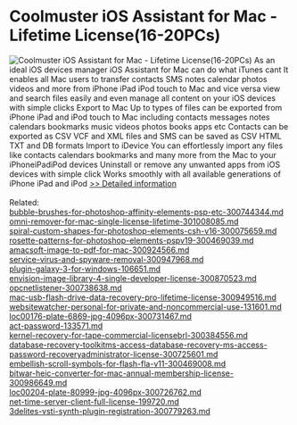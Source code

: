 # Coolmuster iOS Assistant for Mac - Lifetime License(16-20PCs)
![Coolmuster iOS Assistant for Mac - Lifetime License(16-20PCs)](https://mycommerce.akamaized.net/api/pimages/P300882108/BIG/300882108.PNG)
As an ideal iOS devices manager iOS Assistant for Mac can do what iTunes cant It enables all Mac users to transfer contacts SMS notes calendar photos videos and more from iPhone iPad iPod touch to Mac and vice versa view and search files easily and even manage all content on your iOS devices with simple clicks Export to Mac Up to types of files can be exported from iPhone iPad and iPod touch to Mac including contacts messages notes calendars bookmarks music videos photos books apps etc Contacts can be exported as CSV VCF and XML files and SMS can be saved as CSV HTML TXT and DB formats Import to iDevice You can effortlessly import any files like contacts calendars bookmarks and many more from the Mac to your iPhoneiPadiPod devices Uninstall or remove any unwanted apps from iOS devices with simple click Works smoothly with all available generations of iPhone iPad and iPod
[>> Detailed information](https://secure.shareit.com/shareit/product.html?productid=300882108&affiliateid=200057808)<br/><br/>Related:
<br />[bubble-brushes-for-photoshop-affinity-elements-psp-etc-300744344.md](https://github.com/downloadplanet/downloadplanet/blob/main/bubble-brushes-for-photoshop-affinity-elements-psp-etc-300744344.md)<br />[omni-remover-for-mac-single-license-lifetime-301008085.md](https://github.com/downloadplanet/downloadplanet/blob/main/omni-remover-for-mac-single-license-lifetime-301008085.md)<br />[spiral-custom-shapes-for-photoshop-elements-csh-v16-300075659.md](https://github.com/downloadplanet/downloadplanet/blob/main/spiral-custom-shapes-for-photoshop-elements-csh-v16-300075659.md)<br />[rosette-patterns-for-photoshop-elements-pspv19-300469039.md](https://github.com/downloadplanet/downloadplanet/blob/main/rosette-patterns-for-photoshop-elements-pspv19-300469039.md)<br />[amacsoft-image-to-pdf-for-mac-300924566.md](https://github.com/downloadplanet/downloadplanet/blob/main/amacsoft-image-to-pdf-for-mac-300924566.md)<br />[service-virus-and-spyware-removal-300947968.md](https://github.com/downloadplanet/downloadplanet/blob/main/service-virus-and-spyware-removal-300947968.md)<br />[plugin-galaxy-3-for-windows-106651.md](https://github.com/downloadplanet/downloadplanet/blob/main/plugin-galaxy-3-for-windows-106651.md)<br />[envision-image-library-4-single-developer-license-300870523.md](https://github.com/downloadplanet/downloadplanet/blob/main/envision-image-library-4-single-developer-license-300870523.md)<br />[opcnetlistener-300738638.md](https://github.com/downloadplanet/downloadplanet/blob/main/opcnetlistener-300738638.md)<br />[mac-usb-flash-drive-data-recovery-pro-lifetime-license-300949516.md](https://github.com/downloadplanet/downloadplanet/blob/main/mac-usb-flash-drive-data-recovery-pro-lifetime-license-300949516.md)<br />[websitewatcher-personal-for-private-and-noncommercial-use-131601.md](https://github.com/downloadplanet/downloadplanet/blob/main/websitewatcher-personal-for-private-and-noncommercial-use-131601.md)<br />[loc00176-plate-6869-jpg-4096px-300731467.md](https://github.com/downloadplanet/downloadplanet/blob/main/loc00176-plate-6869-jpg-4096px-300731467.md)<br />[act-password-133571.md](https://github.com/downloadplanet/downloadplanet/blob/main/act-password-133571.md)<br />[kernel-recovery-for-tape-commercial-licensebrl-300384556.md](https://github.com/downloadplanet/downloadplanet/blob/main/kernel-recovery-for-tape-commercial-licensebrl-300384556.md)<br />[database-recovery-toolkitms-access-database-recovery-ms-access-password-recoveryadministrator-license-300725601.md](https://github.com/downloadplanet/downloadplanet/blob/main/database-recovery-toolkitms-access-database-recovery-ms-access-password-recoveryadministrator-license-300725601.md)<br />[embellish-scroll-symbols-for-flash-fla-v11-300469008.md](https://github.com/downloadplanet/downloadplanet/blob/main/embellish-scroll-symbols-for-flash-fla-v11-300469008.md)<br />[bitwar-heic-converter-for-mac-annual-membership-license-300986649.md](https://github.com/downloadplanet/downloadplanet/blob/main/bitwar-heic-converter-for-mac-annual-membership-license-300986649.md)<br />[loc00204-plate-80999-jpg-4096px-300726762.md](https://github.com/downloadplanet/downloadplanet/blob/main/loc00204-plate-80999-jpg-4096px-300726762.md)<br />[net-time-server-client-full-license-199720.md](https://github.com/downloadplanet/downloadplanet/blob/main/net-time-server-client-full-license-199720.md)<br />[3delites-vsti-synth-plugin-registration-300779263.md](https://github.com/downloadplanet/downloadplanet/blob/main/3delites-vsti-synth-plugin-registration-300779263.md)